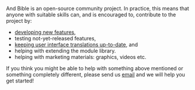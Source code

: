 And Bible is an open-source community project. In practice, this means that anyone with suitable skills can, and is encouraged to, contribute to the project by: 

- [developing new features](https://github.com/AndBible/and-bible/issues?q=is%3Aissue+is%3Aopen+label%3A%22Type%3A+Feature%22),
- testing not-yet-released features,
- [keeping user interface translations up-to-date](https://github.com/AndBible/and-bible/wiki/Translating-User-Interface), and
- helping with extending the module library.
- helping with marketing materials: graphics, videos etc. 

If you think you might be able to help with something above mentioned or something completely different, please send us [email](mailto:help.andbible@gmail.com) and we will help you get started!  